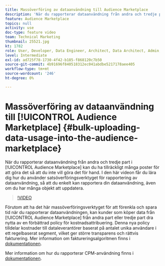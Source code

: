 ```yaml
---
title: Massöverföring av dataanvändning till Audience Marketplace
description: 'När du rapporterar dataanvändning från andra och tredje part i Audience Marketplace kan det finnas tillräckligt många poster för att du inte vill göra det för hand. I den här videon får du lära dig hur du använder satsöverföringsverktyget för rapportering av dataanvändning, så att du enkelt kan rapportera din dataanvändning, även om du har många objekt att uppdatera. '
feature: Audience Marketplace
topics: null
activity: use
doc-type: feature video
team: Technical Marketing
thumbnail: 25521.jpg
kt: 1782
role: User, Developer, Data Engineer, Architect, Data Architect, Admin, Leader
level: Intermediate
exl-id: ad725f78-1730-4f42-b185-f868120c7b50
source-git-commit: 4b91696f840518312ec041abdbe5217178aee405
workflow-type: tm+mt
source-wordcount: '246'
ht-degree: 0%

---
```


# Massöverföring av dataanvändning till [!UICONTROL Audience Marketplace] {#bulk-uploading-data-usage-into-the-audience-marketplace}

När du rapporterar dataanvändning från andra och tredje part i [!UICONTROL Audience Marketplace] kan du ha tillräckligt många poster för att göra det så att du inte vill göra det för hand. I den här videon får du lära dig hur du använder satsöverföringsverktyget för rapportering av dataanvändning, så att du enkelt kan rapportera din dataanvändning, även om du har många objekt att uppdatera.

>[!VIDEO](https://video.tv.adobe.com/v/25521/?quality=12)

Förutom att ha det här massöverföringsverktyget för att förenkla och spara tid när du rapporterar dataanvändningen, kan kunder som köper data från [!UICONTROL Audience Marketplace] från andra part eller tredje part dra nytta av en förbättrad policy för kostnadsattribuering. Denna nya policy tilldelar kostnader till dataleverantörer baserat på antalet unika användare i ett regelbaserat segment, vilket ger större transparens och rättvis fakturering.
Mer information om faktureringsalgoritmen finns i [dokumentationen](https://experiencecloud.adobe.com/resources/help/en_US/aam/marketplace_cpm_billing.html).

Mer information om hur du rapporterar CPM-användning finns i [dokumentationen](https://experiencecloud.adobe.com/resources/help/en_US/aam/t_marketplace_report_cpm_usage.html).
